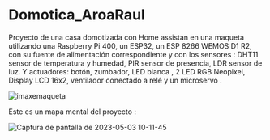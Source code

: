 # Domotica_AroaRaul
Proyecto de una casa domotizada con Home assistan en una maqueta utilizando una Raspberry Pi 400, un ESP32, un ESP 8266 WEMOS D1 R2, con su fuente de alimentación correspondiente y con los sensores : DHT11 sensor de temperatura y humedad, PIR sensor de presencia, LDR sensor de luz. Y actuadores: botón, zumbador, LED blanca , 2 LED RGB Neopixel, Display LCD 16x2, ventilador conectado a relé y un microservo .




![imaxemaqueta](https://user-images.githubusercontent.com/129267301/235864697-89e3fb6c-2a39-4380-b7a2-5a052db431b0.png)

Este es un mapa mental del proyecto :


![Captura de pantalla de 2023-05-03 10-11-45](https://user-images.githubusercontent.com/129267301/235864930-ecb755f3-7d93-44ec-b1d6-9655352b6694.png)
